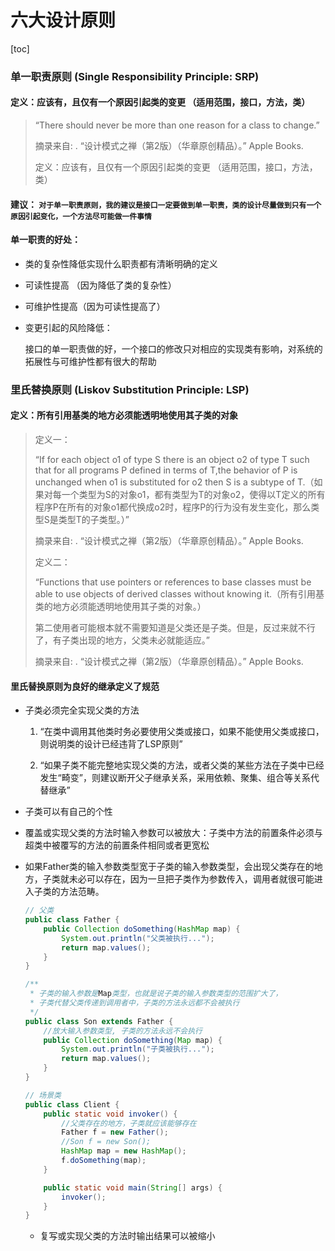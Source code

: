# 六大设计原则

[toc]





### 单一职责原则 (Single Responsibility Principle: SRP) 

#### 定义：应该有，且仅有一个原因引起类的变更 （适用范围，接口，方法，类）

> “There should never be more than one reason for a class to change.”
>
> 摘录来自: . “设计模式之禅（第2版）（华章原创精品）。” Apple Books. 
>
> 定义：应该有，且仅有一个原因引起类的变更 （适用范围，接口，方法，类）

#### 建议： `对于单一职责原则，我的建议是接口一定要做到单一职责，类的设计尽量做到只有一个原因引起变化，一个方法尽可能做一件事情`

#### 单一职责的好处：

 - 类的复杂性降低实现什么职责都有清晰明确的定义

 - 可读性提高 （因为降低了类的复杂性）

 - 可维护性提高（因为可读性提高了）

 - 变更引起的风险降低：

   接口的单一职责做的好，一个接口的修改只对相应的实现类有影响，对系统的拓展性与可维护性都有很大的帮助

### 里氏替换原则 (Liskov Substitution Principle: LSP)

#### 定义：所有引用基类的地方必须能透明地使用其子类的对象

> 定义一：
>
> “If for each object o1 of type S there is an object o2 of type T such that for all programs P defined in terms of T,the behavior of P is unchanged when o1 is substituted for o2 then S is a subtype of T.（如果对每一个类型为S的对象o1，都有类型为T的对象o2，使得以T定义的所有程序P在所有的对象o1都代换成o2时，程序P的行为没有发生变化，那么类型S是类型T的子类型。）”
>
> 摘录来自: . “设计模式之禅（第2版）（华章原创精品）。” Apple Books. 
>
> 定义二：
>
> “Functions that use pointers or references to base classes must be able to use objects of derived classes without knowing it.（所有引用基类的地方必须能透明地使用其子类的对象。）
>
> 第二使用者可能根本就不需要知道是父类还是子类。但是，反过来就不行了，有子类出现的地方，父类未必就能适应。”
>
> 摘录来自: . “设计模式之禅（第2版）（华章原创精品）。” Apple Books. 

#### 里氏替换原则为良好的继承定义了规范

 - 子类必须完全实现父类的方法

   1. “在类中调用其他类时务必要使用父类或接口，如果不能使用父类或接口，则说明类的设计已经违背了LSP原则”

   2. “如果子类不能完整地实现父类的方法，或者父类的某些方法在子类中已经发生“畸变”，则建议断开父子继承关系，采用依赖、聚集、组合等关系代替继承”

 - 子类可以有自己的个性

 - 覆盖或实现父类的方法时输入参数可以被放大：子类中方法的前置条件必须与超类中被覆写的方法的前置条件相同或者更宽松

 - 如果Father类的输入参数类型宽于子类的输入参数类型，会出现父类存在的地方，子类就未必可以存在，因为一旦把子类作为参数传入，调用者就很可能进入子类的方法范畴。

   ```java
   // 父类
   public class Father {
       public Collection doSomething(HashMap map) {
           System.out.println("父类被执行...");
           return map.values();
       }
   }
   
   /**
    * 子类的输入参数是Map类型，也就是说子类的输入参数类型的范围扩大了，
    * 子类代替父类传递到调用者中，子类的方法永远都不会被执行
    */
   public class Son extends Father {
       //放大输入参数类型, 子类的方法永远不会执行
       public Collection doSomething(Map map) {
           System.out.println("子类被执行...");
           return map.values();
       }
   }
   
   // 场景类
   public class Client {
       public static void invoker() {
           //父类存在的地方，子类就应该能够存在
           Father f = new Father();
           //Son f = new Son();
           HashMap map = new HashMap();
           f.doSomething(map);
       }
   
       public static void main(String[] args) {
           invoker();
       }
   }
   ```

   

	- 复写或实现父类的方法时输出结果可以被缩小